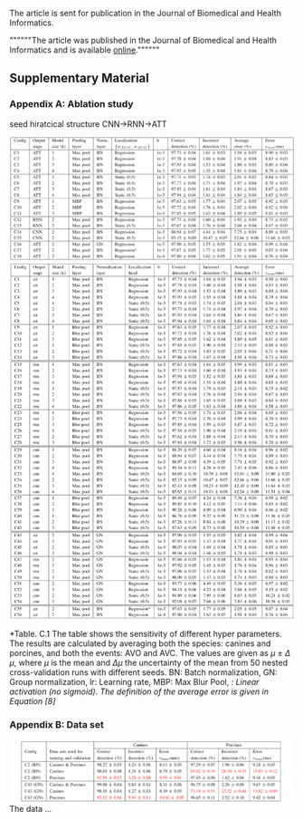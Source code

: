 
The article is sent for publication in the Journal of Biomedical and Health Informatics.

""""""The article was published in the Journal of Biomedical and Health Informatics and is available 
[online](https://ieeexplore.ieee.org/document/9216477).""""""

## Supplementary Material


### Appendix A: Ablation study

seed
hiratcical structure CNN->RNN->ATT

![Example Workflow](./images/ablation_studies.png)
![Example Workflow](./images/ablation_studies_large.png)

*Table. C.1 The table shows the sensitivity of different hyper parameters. The results are calculated by averaging both the species: canines and porcines, and both the events: AVO and AVC. The values are given as $\mu$ $\pm$ $\Delta$ $\mu$, where $\mu$ is the mean and $\Delta \mu$ the uncertainty of the mean from 50 nested cross-validation runs with different seeds. BN: Batch normalization, GN: Group normalization, lr: Learning rate, MBP: Max Blur Pool, *: Linear activation (no sigmoid). The definition of the average error is given in Equation [8]*

### Appendix B: Data set

![Example Workflow](./images/result_species.png)
The data ...


